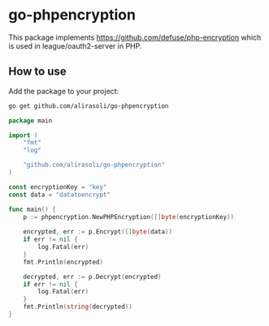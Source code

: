 # go-phpencryption
This package implements https://github.com/defuse/php-encryption which is used in league/oauth2-server in PHP.

## How to use
Add the package to your project:
```bash
go get github.com/alirasoli/go-phpencryption
```

```go
package main

import (
	"fmt"
	"log"

	"github.com/alirasoli/go-phpencryption"
)

const encryptionKey = "key"
const data = "datatoencrypt"

func main() {
	p := phpencryption.NewPHPEncryption([]byte(encryptionKey))
	
	encrypted, err := p.Encrypt([]byte(data))
	if err != nil {
		log.Fatal(err)
	}
	fmt.Println(encrypted)

	decrypted, err := p.Decrypt(encrypted)
	if err != nil {
		log.Fatal(err)
	}
	fmt.Println(string(decrypted))
}

```